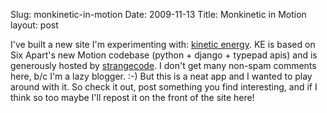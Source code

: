 Slug: monkinetic-in-motion
Date: 2009-11-13
Title: Monkinetic in Motion
layout: post

I've built a new site I'm experimenting with: [kinetic energy](http://k.monkinetic.com). KE is based on Six Apart's new Motion codebase (python + django + typepad apis) and is generously hosted by [strangecode](http://strangecode.com). I don't get many non-spam comments here, b/c I'm a lazy blogger. :-) But this is a neat app and I wanted to play around with it. So check it out, post something you find interesting, and if I think so too maybe I'll repost it on the front of the site here!

